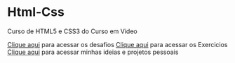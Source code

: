 # Html-Css
Curso de HTML5 e CSS3 do Curso em Video

<a href="https://github.com/PedroPauloMonteiro/Html-Css/tree/main/Desafios">Clique aqui</a> para acessar os desafios
<a href="https://github.com/PedroPauloMonteiro/Html-Css/tree/main/Exercicios">Clique aqui</a> para acessar os Exercicios
<a href="https://github.com/PedroPauloMonteiro/Html-Css/tree/main/Ideias">Clique aqui</a> para acessar minhas ideias e projetos pessoais


